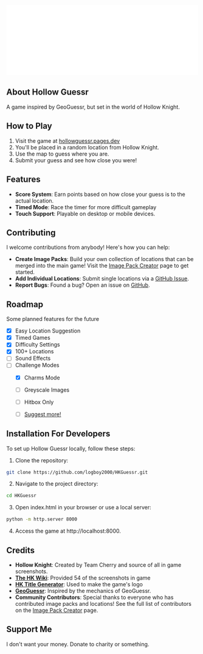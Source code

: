 ![Logo](images/logo.png)
## About Hollow Guessr
A game inspired by GeoGuessr, but set in the world of Hollow Knight.

## How to Play
1. Visit the game at [hollowguessr.pages.dev](https://hollowguessr.pages.dev/)
2. You'll be placed in a random location from Hollow Knight.
3. Use the map to guess where you are.
4. Submit your guess and see how close you were!

## Features
- **Score System**: Earn points based on how close your guess is to the actual location.
- **Timed Mode**: Race the timer for more difficult gameplay
- **Touch Support**: Playable on desktop or mobile devices.

## Contributing
I welcome contributions from anybody! Here's how you can help:
- **Create Image Packs**: Build your own collection of locations that can be merged into the main game! Visit the [Image Pack Creator](https://hollowguessr.pages.dev/imagePacks) page to get started.
- **Add Individual Locations**: Submit single locations via a [GitHub Issue](https://github.com/logboy2000/HKGuessr/issues/new?template=location-request.md).
- **Report Bugs**: Found a bug? Open an issue on [GitHub](https://github.com/logboy2000/HKGuessr/issues).

## Roadmap
Some planned features for the future
- [x] Easy Location Suggestion
- [x] Timed Games
- [x] Difficulty Settings
- [x] 100+ Locations
- [ ] Sound Effects
- [ ] Challenge Modes
  - [x] Charms Mode
  - [ ] Greyscale Images
  - [ ] Hitbox Only
  - [ ] [Suggest more!](https://github.com/logboy2000/HKGuessr/issues)


## Installation For Developers
To set up Hollow Guessr locally, follow these steps:

1. Clone the repository:
```bash
git clone https://github.com/logboy2000/HKGuessr.git
```

2. Navigate to the project directory:
```bash
cd HKGuessr
```

3. Open index.html in your browser or use a local server:
```bash
python -m http.server 8000
```
4. Access the game at http://localhost:8000.

## Credits
- **Hollow Knight**: Created by Team Cherry and source of all in game screenshots.
- **[The HK Wiki](https://hollowknight.wiki/)**: Provided 54 of the screenshots in game
- **[HK Title Generator](https://prashantmohta.github.io/TitleGenerator.HollowKnight/)**: Used to make the game's logo
- **[GeoGuessr](https://www.geoguessr.com/)**: Inspired by the mechanics of GeoGuessr.
- **Community Contributors**: Special thanks to everyone who has contributed image packs and locations! See the full list of contributors on the [Image Pack Creator](https://logboy2000.github.io/HKGuessr/locationRequest.html) page.

## Support Me
I don't want your money. Donate to charity or something.
